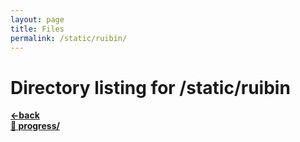 ```yaml
---
layout: page
title: Files
permalink: /static/ruibin/
---
```


# Directory listing for /static/ruibin
[**<-back**](/static)  
[**:file_folder: progress/**](/static/ruibin/progress)  
